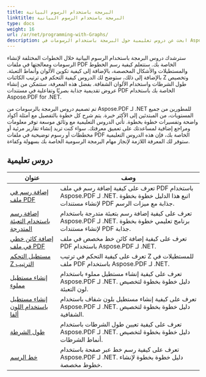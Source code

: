 ```yaml
---
title: البرمجة باستخدام الرسوم البيانية
linktitle: البرمجة باستخدام الرسوم البيانية
type: docs
weight: 16
url: /ar/net/programming-with-Graphs/
description: ابحث عن دروس تعليمية حول البرمجة باستخدام الرسومات في Aspose.PDF for .NET. تعرّف على كيفية إنشاء الرسومات وتخصيصها في مستندات PDF الخاصة بك.
---
```

سترشدك دروس البرمجة باستخدام الرسوم البيانية خلال الخطوات المختلفة لإنشاء الرسومات ومعالجتها في ملفات PDF الخاصة بك. ستتعلم كيفية رسم الخطوط والمستطيلات والأشكال المخصصة، بالإضافة إلى كيفية تكوين الألوان وأنماط التعبئة. بالإضافة إلى ذلك، ستوضح لك الدروس كيفية التحكم في ترتيب الكائنات Z وتخصيص طول الشرطات واستخدام الألوان الشفافة. بفضل هذه المعرفة، ستتمكن من إنشاء عروض تقديمية جذابة بصريًا وتفاعلية في مستندات PDF الخاصة بك باستخدام Aspose.PDF for .NET.

تم تصميم دروس البرمجة بالرسومات من Aspose.PDF لـ .NET للمطورين من جميع المستويات، من المبتدئين إلى الأكثر خبرة. يتم شرح كل خطوة بالتفصيل مع أمثلة أكواد واضحة وتفسيرات خطوة بخطوة. تأتي الدروس التعليمية مع وثائق موسعة توفر معلومات ومراجع إضافية لمساعدتك على تعميق معرفتك. سواء كنت تريد إنشاء تقارير مرئية أو مخططات أو رسوم توضيحية في ملفات PDF الخاصة بك، فإن هذه الدروس التعليمية ستوفر لك المعرفة اللازمة لإنجاز مهام البرمجة الرسومية الخاصة بك بسهولة وكفاءة.

## دروس تعليمية
| عنوان | وصف |
| --- | --- | 
| [إضافة رسم في ملف PDF](./add-drawing/) | تعرف على كيفية إضافة رسم في ملف PDF باستخدام Aspose.PDF لـ .NET. اتبع هذا الدليل خطوة بخطوة لإنشاء مستندات PDF جذابة مع ميزات الرسم. |  
| [إضافة رسم باستخدام التعبئة المتدرجة](./add-drawing-with-gradient-fill/) | تعرف على كيفية إضافة رسم بتعبئة متدرجة باستخدام Aspose.PDF لـ .NET. برنامج تعليمي خطوة بخطوة لإنشاء مستندات PDF جذابة. |  
| [إضافة كائن خطي في ملف PDF](./add-line-object/) | تعرف على كيفية إضافة كائن خط مخصص في ملف PDF باستخدام Aspose.PDF لـ .NET. |  
| [مستطيل التحكم Z الترتيب](./control-rectangle-z-order/) | تعرف على كيفية التحكم في ترتيب Z للمستطيلات في ملف PDF باستخدام Aspose.PDF لـ .NET.  |  
| [إنشاء مستطيل مملوء](./create-filled-rectangle/) | تعرف على كيفية إنشاء مستطيل مملوء باستخدام Aspose.PDF لـ .NET. دليل خطوة بخطوة لتخصيص لون التعبئة. |  
| [إنشاء مستطيل باستخدام اللون ألفا](./create-rectangle-with-alpha-color/) | تعرف على كيفية إنشاء مستطيل بلون شفاف باستخدام Aspose.PDF لـ .NET. دليل خطوة بخطوة لتخصيص الشفافية. |  
| [طول الشرطة](./dash-length/) | تعرف على كيفية تعيين طول الشرطات باستخدام Aspose.PDF لـ .NET. دليل خطوة بخطوة لتخصيص أنماط الشرطات. |  
| [خط الرسم](./drawing-line/) | تعرف على كيفية رسم خط عبر صفحة باستخدام Aspose.PDF لـ .NET. دليل خطوة بخطوة لإنشاء خطوط مخصصة. |  